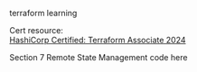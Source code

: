 terraform learning

Cert resource:  
[HashiCorp Certified: Terraform Associate 2024](https://github.com/zealvora/terraform-beginner-to-advanced-resource)

Section 7 Remote State Management code here
